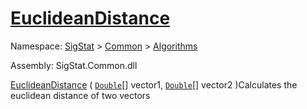 # [EuclideanDistance](./DtwPy-100664153.md)

Namespace: [SigStat]() > [Common](./../../README.md) > [Algorithms](./../README.md)

Assembly: SigStat.Common.dll

[EuclideanDistance](./DtwPy-100664153.md) ( [`Double`](https://docs.microsoft.com/en-us/dotnet/api/System.Double)[] vector1, [`Double`](https://docs.microsoft.com/en-us/dotnet/api/System.Double)[] vector2 )Calculates the euclidean distance of two vectors
